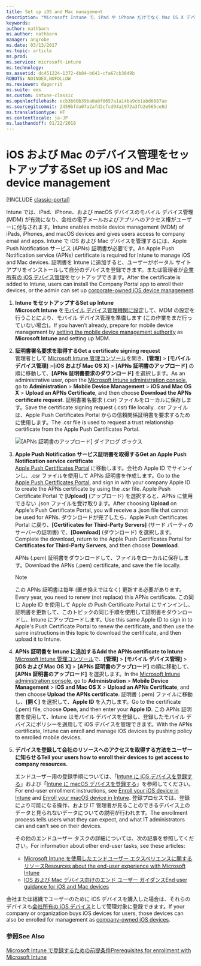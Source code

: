 ```yaml
---
title: Set up iOS and Mac management
description: "Microsoft Intune で、iPad や iPhone だけでなく Mac OS X デバイスを含む iOS デバイスのモバイル デバイス管理 (MDM) を有効にします。"
keywords: 
author: nathbarn
ms.author: nathbarn
manager: angrobe
ms.date: 03/13/2017
ms.topic: article
ms.prod: 
ms.service: microsoft-intune
ms.technology: 
ms.assetid: dc451224-1372-4b84-b641-cfa67cb3849b
ROBOTS: NOINDEX,NOFOLLOW
ms.reviewer: dagerrit
ms.suite: ems
ms.custom: intune-classic
ms.openlocfilehash: ecb3b60b39ba0abf0657a1a14ba9cb1abd6687ae
ms.sourcegitcommit: 2459bfda07a2afd2cfcd94a1972a3fb2e565ce8d
ms.translationtype: HT
ms.contentlocale: ja-JP
ms.lasthandoff: 01/22/2018
---
```

# <a name="set-up-ios-and-mac-device-management"></a><span data-ttu-id="9d096-103">iOS および Mac のデバイス管理をセットアップする</span><span class="sxs-lookup"><span data-stu-id="9d096-103">Set up iOS and Mac device management</span></span>

[!INCLUDE [classic-portal](../includes/classic-portal.md)]

<span data-ttu-id="9d096-104">Intune では、iPad、iPhone、および macOS デバイスのモバイル デバイス管理 (MDM) が有効になり、会社の電子メールおよびアプリへのアクセス権がユーザーに付与されます。</span><span class="sxs-lookup"><span data-stu-id="9d096-104">Intune enables mobile device management (MDM) of iPads, iPhones, and macOS devices and gives users access to company email and apps.</span></span> <span data-ttu-id="9d096-105">Intune で iOS および Mac デバイスを管理するには、Apple Push Notification サービス (APNs) 証明書が必要です。</span><span class="sxs-lookup"><span data-stu-id="9d096-105">An Apple Push Notification service (APNs) certificate is required for Intune to manage iOS and Mac devices.</span></span> <span data-ttu-id="9d096-106">証明書を Intune に追加すると、ユーザーがポータル サイト アプリをインストールして自分のデバイスを登録できます。または管理者が[企業所有の iOS デバイス管理](enroll-corporate-owned-ios-devices-in-microsoft-intune.md)をセットアップできます。</span><span class="sxs-lookup"><span data-stu-id="9d096-106">After the certificate is added to Intune, users can install the Company Portal app to enroll their devices, or the admin can set up [corporate-owned iOS device management](enroll-corporate-owned-ios-devices-in-microsoft-intune.md).</span></span>

1.  <span data-ttu-id="9d096-107">**Intune をセットアップする**</span><span class="sxs-lookup"><span data-stu-id="9d096-107">**Set up Intune**</span></span><br>
    <span data-ttu-id="9d096-108">**Microsoft Intune** を[モバイル デバイス管理機関に設定](prerequisites-for-enrollment.md#step-2-set-mdm-authority)して、MDM の設定を行うことにより、モバイル デバイス管理を準備します (この作業をまだ行っていない場合)。</span><span class="sxs-lookup"><span data-stu-id="9d096-108">If you haven’t already, prepare for mobile device management by  [setting the mobile device management authority](prerequisites-for-enrollment.md#step-2-set-mdm-authority) as **Microsoft Intune** and setting up MDM.</span></span>

2.  <span data-ttu-id="9d096-109">**証明書署名要求を取得する**</span><span class="sxs-lookup"><span data-stu-id="9d096-109">**Get a certificate signing request**</span></span><br>
    <span data-ttu-id="9d096-110">管理者として [Microsoft Intune 管理コンソール](https://manage.microsoft.com)を開き、**[管理]** &gt; **[モバイル デバイス管理]** &gt;**[iOS および Mac OS X]** &gt; **[APNs 証明書のアップロード]** の順に移動して、**[APNs 証明書要求のダウンロード]** を選択します。</span><span class="sxs-lookup"><span data-stu-id="9d096-110">As an administrative user, open the [Microsoft Intune administration console](https://manage.microsoft.com), go to **Administration** &gt; **Mobile Device Management** &gt; **iOS and Mac OS X** &gt; **Upload an APNs Certificate**, and then choose **Download the APNs certificate request**.</span></span> <span data-ttu-id="9d096-111">証明書署名要求 (.csr) ファイルをローカルに保存します。</span><span class="sxs-lookup"><span data-stu-id="9d096-111">Save the certificate signing request (.csr) file locally.</span></span> <span data-ttu-id="9d096-112">.csr ファイルは、Apple Push Certificates Portal からの信頼関係証明書を要求するために使用します。</span><span class="sxs-lookup"><span data-stu-id="9d096-112">The .csr file is used to request a trust relationship certificate from the Apple Push Certificates Portal.</span></span>

    ![[APNs 証明書のアップロード] ダイアログ ボックス](../media/Intune-iOS-enrollment-with-apns.png)

3.  <span data-ttu-id="9d096-114">**Apple Push Notification サービス証明書を取得する**</span><span class="sxs-lookup"><span data-stu-id="9d096-114">**Get an Apple Push Notification service certificate**</span></span><br>
    <span data-ttu-id="9d096-115">[Apple Push Certificates Portal](http://go.microsoft.com/fwlink/?LinkId=269844) に移動します。会社の Apple ID でサインインし、.csr ファイルを使用して APNs 証明書を作成します。</span><span class="sxs-lookup"><span data-stu-id="9d096-115">Go to the [Apple Push Certificates Portal](http://go.microsoft.com/fwlink/?LinkId=269844), and sign in with your company Apple ID to create the APNs certificate by using the .csr file.</span></span> <span data-ttu-id="9d096-116">Apple Push Certificate Portal で **[Upload]** (アップロード) を選択すると、APNs に使用できない .json ファイルを受け取ります。</span><span class="sxs-lookup"><span data-stu-id="9d096-116">After choosing **Upload** on Apple's Push Certificate Portal, you will receive a .json file that cannot be used for APNs.</span></span> <span data-ttu-id="9d096-117">ダウンロードが完了したら、Apple Push Certificates Portal に戻り、**[Certificates for Third-Party Servers]** (サード パーティのサーバーの証明書) で、**[Download]** (ダウンロード) を選択します。</span><span class="sxs-lookup"><span data-stu-id="9d096-117">Complete the download, return to the Apple Push Certificates Portal for **Certificates for Third-Party Servers**, and then choose **Download**.</span></span>

    <span data-ttu-id="9d096-118">APNs (.pem) 証明書をダウンロードして、ファイルをローカルに保存します。</span><span class="sxs-lookup"><span data-stu-id="9d096-118">Download the APNs (.pem) certificate, and save the file locally.</span></span>

    > [!NOTE]
    > <span data-ttu-id="9d096-119">この APNs 証明書は毎年 (置き換えではなく) 更新する必要があります。</span><span class="sxs-lookup"><span data-stu-id="9d096-119">Every year, you need to renew (not replace) this APNs certificate.</span></span> <span data-ttu-id="9d096-120">この同じ Apple ID を使用して Apple の Push Certificate Portal にサインインし、証明書を更新して、このトピックの同じ手順を使用して証明書をダウンロードし、Intune にアップロードします。</span><span class="sxs-lookup"><span data-stu-id="9d096-120">Use this same Apple ID to sign in to Apple's Push Certificate Portal to renew the certificate, and then use the same instructions in this topic to download the certificate, and then upload it to Intune.</span></span>

4.  <span data-ttu-id="9d096-121">**APNs 証明書を Intune に追加する**</span><span class="sxs-lookup"><span data-stu-id="9d096-121">**Add the APNs certificate to Intune**</span></span><br>
    <span data-ttu-id="9d096-122">[Microsoft Intune 管理コンソール](https://manage.microsoft.com)で、**[管理]** &gt; **[モバイル デバイス管理]** &gt; **[iOS および Mac OS X]** &gt; **[APNs 証明書のアップロード]** の順に移動して、**[APNs 証明書のアップロード]** を選択します。</span><span class="sxs-lookup"><span data-stu-id="9d096-122">In the [Microsoft Intune administration console](https://manage.microsoft.com), go to **Administration** &gt; **Mobile Device Management** &gt; **iOS and Mac OS X** &gt; **Upload an APNs Certificate**, and then choose **Upload the APNs certificate**.</span></span> <span data-ttu-id="9d096-123">証明書 (.pem) ファイルに移動し、**[開く]** を選択して、**Apple ID** を入力します。</span><span class="sxs-lookup"><span data-stu-id="9d096-123">Go to the certificate (.pem) file, choose **Open**, and then enter your **Apple ID**.</span></span> <span data-ttu-id="9d096-124">この APNs 証明書を使用して、Intune はモバイル デバイスを登録し、登録したモバイル デバイスにポリシーを適用して iOS デバイスを管理できます。</span><span class="sxs-lookup"><span data-stu-id="9d096-124">With the APNs certificate, Intune can enroll and manage iOS devices by pushing policy to enrolled mobile devices.</span></span>

5.  <span data-ttu-id="9d096-125">**デバイスを登録して会社のリソースへのアクセスを取得する方法をユーザーに知らせる**</span><span class="sxs-lookup"><span data-stu-id="9d096-125">**Tell your users how to enroll their devices to get access to company resources.**</span></span>

    <span data-ttu-id="9d096-126">エンドユーザー用の登録手順については、「[Intune に iOS デバイスを登録する](https://docs.microsoft.com/intune-user-help/enroll-your-device-in-intune-ios)」および「[Intune に macOS デバイスを登録する](https://docs.microsoft.com/intune-user-help/enroll-your-device-in-intune-macos)」を参照してください。</span><span class="sxs-lookup"><span data-stu-id="9d096-126">For end-user enrollment instructions, see [Enroll your iOS device in Intune](https://docs.microsoft.com/intune-user-help/enroll-your-device-in-intune-ios) and [Enroll your macOS device in Intune](https://docs.microsoft.com/intune-user-help/enroll-your-device-in-intune-macos).</span></span> <span data-ttu-id="9d096-127">登録プロセスでは、登録により可能になる操作、および IT 管理者が見ることのできるデバイス上のデータと見られないデータについての説明が行われます。</span><span class="sxs-lookup"><span data-stu-id="9d096-127">The enrollment process tells users what they can expect, and what IT administrators can and can't see on their devices.</span></span>

    <span data-ttu-id="9d096-128">その他のエンドユーザー タスクの詳細については、次の記事を参照してください。</span><span class="sxs-lookup"><span data-stu-id="9d096-128">For information about other end-user tasks, see these articles:</span></span>
    - [<span data-ttu-id="9d096-129">Microsoft Intune を使用したエンドユーザー エクスペリエンスに関するリソース</span><span class="sxs-lookup"><span data-stu-id="9d096-129">Resources about the end-user experience with Microsoft Intune</span></span>](/intune/end-user-educate)
    - [<span data-ttu-id="9d096-130">IOS および Mac デバイス向けのエンド ユーザー ガイダンス</span><span class="sxs-lookup"><span data-stu-id="9d096-130">End user guidance for iOS and Mac devices</span></span>](https://docs.microsoft.com/intune-user-help/using-your-ios-or-macOS-device-with-intune)

<span data-ttu-id="9d096-131">会社または組織でユーザーのために iOS デバイスを購入した場合は、それらのデバイスも[会社所有の iOS デバイス](enroll-corporate-owned-ios-devices-in-microsoft-intune.md)として管理対象に登録できます。</span><span class="sxs-lookup"><span data-stu-id="9d096-131">If your company or organization buys iOS devices for users, those devices can also be enrolled for management as [company-owned iOS devices](enroll-corporate-owned-ios-devices-in-microsoft-intune.md).</span></span>

### <a name="see-also"></a><span data-ttu-id="9d096-132">参照</span><span class="sxs-lookup"><span data-stu-id="9d096-132">See Also</span></span>
[<span data-ttu-id="9d096-133">Microsoft Intune で登録するための前提条件</span><span class="sxs-lookup"><span data-stu-id="9d096-133">Prerequisites for enrollment with Microsoft Intune</span></span>](prerequisites-for-enrollment.md)
